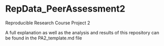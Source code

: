 # RepData_PeerAssessment2
Reproducible Research Course Project 2

A full explanation as well as the analysis and results of this repository can be found in the PA2_template.md file
